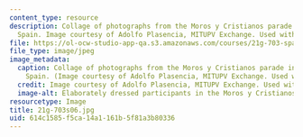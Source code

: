 ```yaml
---
content_type: resource
description: Collage of photographs from the Moros y Cristianos parade in Valencia,
  Spain. Image courtesy of Adolfo Plasencia, MITUPV Exchange. Used with permission.
file: https://ol-ocw-studio-app-qa.s3.amazonaws.com/courses/21g-703-spanish-iii-spring-2006/614c1585f5ca14a1161b5f81a3b80336_21g-703s06.jpg
file_type: image/jpeg
image_metadata:
  caption: Collage of photographs from the Moros y Cristianos parade in Valencia,
    Spain. (Image courtesy of Adolfo Plasencia, MITUPV Exchange. Used with permission.)
  credit: Image courtesy of Adolfo Plasencia, MITUPV Exchange. Used with permission.
  image-alt: Elaborately dressed participants in the Moros y Cristianos parade.
resourcetype: Image
title: 21g-703s06.jpg
uid: 614c1585-f5ca-14a1-161b-5f81a3b80336
---
```

